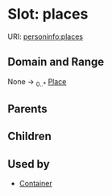 
# Slot: places



URI: [personinfo:places](https://w3id.org/linkml/examples/personinfo/places)


## Domain and Range

None &#8594;  <sub>0..\*</sub> [Place](Place.md)

## Parents


## Children


## Used by

 * [Container](Container.md)
